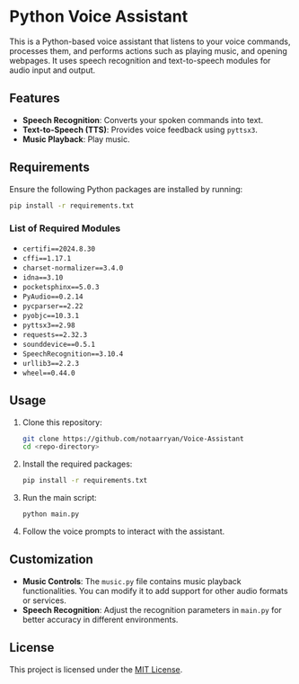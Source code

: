 # Python Voice Assistant

This is a Python-based voice assistant that listens to your voice commands, processes them, and performs actions such as playing music, and opening webpages. It uses speech recognition and text-to-speech modules for audio input and output.

## Features

- **Speech Recognition**: Converts your spoken commands into text.
- **Text-to-Speech (TTS)**: Provides voice feedback using `pyttsx3`.
- **Music Playback**: Play music.

## Requirements

Ensure the following Python packages are installed by running:

```bash
pip install -r requirements.txt
```

### List of Required Modules

- `certifi==2024.8.30`
- `cffi==1.17.1`
- `charset-normalizer==3.4.0`
- `idna==3.10`
- `pocketsphinx==5.0.3`
- `PyAudio==0.2.14`
- `pycparser==2.22`
- `pyobjc==10.3.1`
- `pyttsx3==2.98`
- `requests==2.32.3`
- `sounddevice==0.5.1`
- `SpeechRecognition==3.10.4`
- `urllib3==2.2.3`
- `wheel==0.44.0`

## Usage

1. Clone this repository:
   ```bash
   git clone https://github.com/notaarryan/Voice-Assistant
   cd <repo-directory>
   ```

2. Install the required packages:
   ```bash
   pip install -r requirements.txt
   ```

3. Run the main script:
   ```bash
   python main.py
   ```

4. Follow the voice prompts to interact with the assistant.

## Customization

- **Music Controls**: The `music.py` file contains music playback functionalities. You can modify it to add support for other audio formats or services.
- **Speech Recognition**: Adjust the recognition parameters in `main.py` for better accuracy in different environments.

## License

This project is licensed under the [MIT License](LICENSE).
